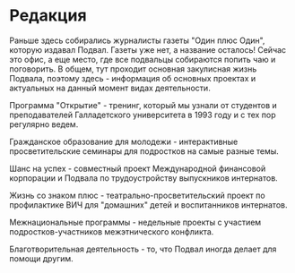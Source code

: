# Редакция

Раньше здесь собирались журналисты газеты "Один плюс Один", которую издавал Подвал. Газеты уже нет, а название осталось! Сейчас это офис, а еще место, где все подвальцы собираются попить чаю и поговорить. В общем, тут проходит основная закулисная жизнь Подвала, поэтому здесь - информация об основных проектах и актуальных на данный момент видах деятельности.

Программа "Открытие" - тренинг, который мы узнали от студентов и преподавателей Галладетского университета в 1993 году и с тех пор регулярно ведем.

Гражданское образование для молодежи - интерактивные просветительские семинары для подростков на самые разные темы. 

Шанс на успех - совместный проект Международной финансовой корпорации и Подвала по трудоустройству выпускников интернатов.

Жизнь со знаком плюс - театрально-просветительский проект по профилактике ВИЧ для "домашних" детей и воспитанников интернатов.

Межнациональные программы - недельные проекты с участием подростков-участников межэтнического конфликта.

Благотворительная деятельность - то, что Подвал иногда делает для помощи другим.
